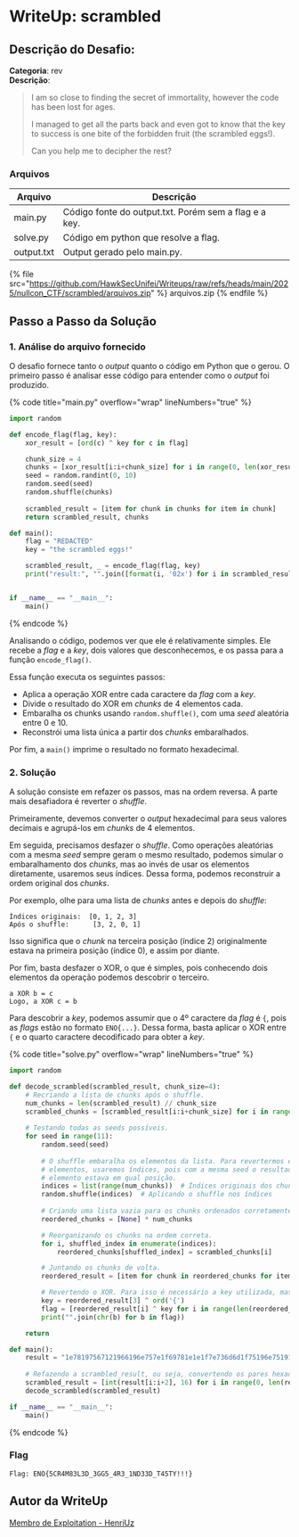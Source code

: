 # WriteUp: scrambled

## Descrição do Desafio:
**Categoria**: rev \
**Descrição**:
> I am so close to finding the secret of immortality, however the code has been lost for ages.
> 
> I managed to get all the parts back and even got to know that the key to success is one bite of the forbidden fruit (the scrambled eggs!).
> 
> Can you help me to decipher the rest?



### Arquivos
| Arquivo | Descrição |
| ------- | --------- |
| main.py | Código fonte do output.txt. Porém sem a flag e a key. |
| solve.py | Código em python que resolve a flag. |
| output.txt | Output gerado pelo main.py. |

{% file src="https://github.com/HawkSecUnifei/Writeups/raw/refs/heads/main/2025/nullcon_CTF/scrambled/arquivos.zip" %} arquivos.zip {% endfile %}

## Passo a Passo da Solução
### 1. Análise do arquivo fornecido
O desafio fornece tanto o *output* quanto o código em Python que o gerou. O primeiro passo é analisar esse código para entender como o *output* foi produzido.

{% code title="main.py" overflow="wrap" lineNumbers="true" %}

```py
import random

def encode_flag(flag, key):
    xor_result = [ord(c) ^ key for c in flag] 

    chunk_size = 4
    chunks = [xor_result[i:i+chunk_size] for i in range(0, len(xor_result), chunk_size)] 
    seed = random.randint(0, 10) 
    random.seed(seed) 
    random.shuffle(chunks) 
    
    scrambled_result = [item for chunk in chunks for item in chunk] 
    return scrambled_result, chunks

def main():
    flag = "REDACTED"
    key = "the scrambled eggs!"

    scrambled_result, _ = encode_flag(flag, key)
    print("result:", "".join([format(i, '02x') for i in scrambled_result]))


if __name__ == "__main__":
    main()
```

{% endcode %}

Analisando o código, podemos ver que ele é relativamente simples. Ele recebe a *flag* e a *key*, dois valores que desconhecemos, e os passa para a função `encode_flag()`.

Essa função executa os seguintes passos:
- Aplica a operação XOR entre cada caractere da *flag* com a *key*.
- Divide o resultado do XOR em *chunks* de 4 elementos cada.
- Embaralha os chunks usando `random.shuffle()`, com uma *seed* aleatória entre 0 e 10.
- Reconstrói uma lista única a partir dos *chunks* embaralhados.

Por fim, a `main()` imprime o resultado no formato hexadecimal.

### 2. Solução
A solução consiste em refazer os passos, mas na ordem reversa. A parte mais desafiadora é reverter o *shuffle*.

Primeiramente, devemos converter o *output* hexadecimal para seus valores decimais e agrupá-los em *chunks* de 4 elementos.

Em seguida, precisamos desfazer o *shuffle*. Como operações aleatórias com a mesma *seed* sempre geram o mesmo resultado, podemos simular o embaralhamento dos *chunks*, mas ao invés de usar os elementos diretamente, usaremos seus índices. Dessa forma, podemos reconstruir a ordem original dos *chunks*.

Por exemplo, olhe para uma lista de *chunks* antes e depois do *shuffle*:

```
Índices originais:  [0, 1, 2, 3]  
Após o shuffle:      [3, 2, 0, 1] 
```

Isso significa que o *chunk* na terceira posição (índice 2) originalmente estava na primeira posição (índice 0), e assim por diante.

Por fim, basta desfazer o XOR, o que é simples, pois conhecendo dois elementos da operação podemos descobrir o terceiro.

```
a XOR b = c  
Logo, a XOR c = b 
```

Para descobrir a *key*, podemos assumir que o 4º caractere da *flag* é `{`, pois as *flags* estão no formato `ENO{...}`. Dessa forma, basta aplicar o XOR entre `{` e o quarto caractere decodificado para obter a *key*.

{% code title="solve.py" overflow="wrap" lineNumbers="true" %}

```py
import random

def decode_scrambled(scrambled_result, chunk_size=4):
    # Recriando a lista de chunks após o shuffle.
    num_chunks = len(scrambled_result) // chunk_size
    scrambled_chunks = [scrambled_result[i:i+chunk_size] for i in range(0, len(scrambled_result), chunk_size)]
    
    # Testando todas as seeds possíveis.
    for seed in range(11):
        random.seed(seed)
        
        # O shuffle embaralha os elementos da lista. Para revertermos ele, devemos refazer o shuffle mas ao invés de usarmos os
        # elementos, usaremos índices, pois com a mesma seed o resultado do embaralhamento será o mesmo e com isso saberemos qual
        # elemento estava em qual posição.
        indices = list(range(num_chunks))  # Índices originais dos chunks
        random.shuffle(indices)  # Aplicando o shuffle nos índices
        
        # Criando uma lista vazia para os chunks ordenados corretamente.
        reordered_chunks = [None] * num_chunks

        # Reorganizando os chunks na ordem correta.
        for i, shuffled_index in enumerate(indices):
            reordered_chunks[shuffled_index] = scrambled_chunks[i]

        # Juntando os chunks de volta.
        reordered_result = [item for chunk in reordered_chunks for item in chunk]

        # Revertendo o XOR. Para isso é necessário a key utilizada, mas podemos descobrir ela por assumindo que o 4º caractere é '{'.
        key = reordered_result[3] ^ ord('{')
        flag = [reordered_result[i] ^ key for i in range(len(reordered_result))]
        print("".join(chr(b) for b in flag))

    return

def main():
    result = "1e78197567121966196e757e1f69781e1e1f7e736d6d1f75196e75191b646e196f6465510b0b0b57"
    
    # Refazendo a scrambled_result, ou seja, convertendo os pares hexadecimais do output.txt para seus valores decimais.
    scrambled_result = [int(result[i:i+2], 16) for i in range(0, len(result), 2)]
    decode_scrambled(scrambled_result)

if __name__ == "__main__":
    main()

```

{% endcode %}

### Flag
`Flag: ENO{5CR4M83L3D_3GG5_4R3_1ND33D_T45TY!!!}`

## Autor da WriteUp
[Membro de Exploitation - HenriUz](https://github.com/HenriUz)
